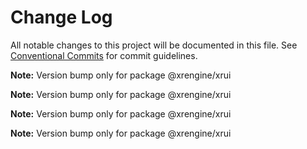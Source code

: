 # Change Log

All notable changes to this project will be documented in this file.
See [Conventional Commits](https://conventionalcommits.org) for commit guidelines.



**Note:** Version bump only for package @xrengine/xrui







**Note:** Version bump only for package @xrengine/xrui







**Note:** Version bump only for package @xrengine/xrui







**Note:** Version bump only for package @xrengine/xrui
